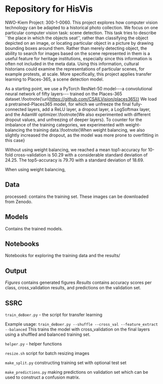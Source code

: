 # Repository for HisVis

NWO-Kiem Project: 300-1-0060.
This project explores how computer vision technology can be adapted to a historical photo collection. We focus on one particular computer vision task: scene detection. This task tries to describe ``the place in which the objects seat'', rather than classifying the object depicted on an image, or locating particular object in a picture by drawing bounding boxes around them. Rather than merely detecting object, the ability to search for images based on the scene represented in them is a useful feature for heritage institutions, especially since this information is often not included in the meta data. Using this information, cultural historians could examine the representations of particular scenes, for example protests, at scale. More specifically, this project applies transfer learning to Places-365, a scene detection model.

As a starting point, we use a PyTorch ResNet-50 model---a convolutional neural network of fifty layers--- trained on the Places-365 dataset.\footnote{\url{https://github.com/CSAILVision/places365}} We load a pretrained-Places365 model, for which we unfreeze the final fully-connected layers, add a ReLU layer, a dropout layer, a LogSoftmax layer, and the AdamW optimizer.\footnote{We also experimented with different dropout values, and unfreezing of deeper layers}. To counter for the imbalance of the training categories, we experimented with weight-balancing the training data.\footnote{When weight balancing, we also slightly increased the dropout, as the model was more prone to overfitting in this case}

Without using weight balancing, we reached a mean top1-accuracy for 10-fold cross-validation is 50.29 with a considerable standard deviation of 24.25. The top5-accuracy is 79.70 with a standard deviation of 18.69.

When using weight balancing, 

## Data

processed: contains the training set. These images can be downloaded from Zenodo.

## Models

Contains the trained models. 

## Notebooks

Notebooks for exploring the training data and the results/

## Output

_Figures_ contains generated figures
_Results_ contains accuracy scores per class, cross_validation results, and predictions on the validation set.

## SSRC

`train_deBoer.py` - the script for transfer learning

Example usage:
`train_deBoer.py --shuffle --cross_val --feature_extract --balanced`
This trains the model with cross_validation on the final layers using a shuffled and balanced training set.

`helper.py` - helper functions

`resize.sh` script for batch resizing images

`make_split.py` constructing training set with optional test set

`make_predictions.py` making predictions on validation set which can be used to construct a confusion matrix.

